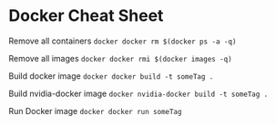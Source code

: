 # Docker Cheat Sheet

Remove all containers
```docker docker rm $(docker ps -a -q)```

Remove all images
```docker docker rmi $(docker images -q)```

Build docker image
```docker docker build -t someTag .```

Build nvidia-docker image
```docker nvidia-docker build -t someTag .```

Run Docker image
```docker docker run someTag```
